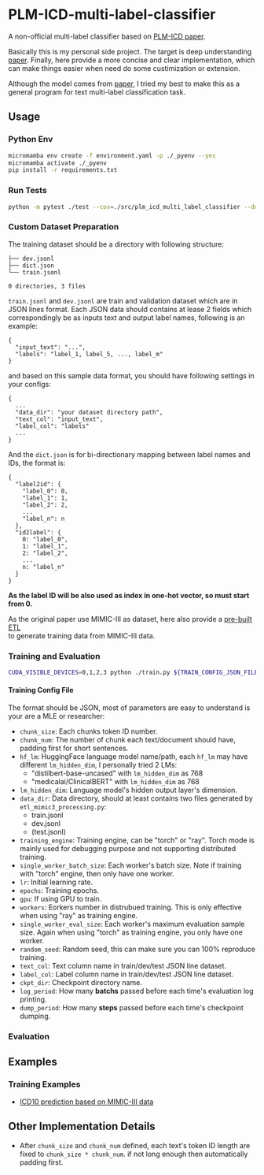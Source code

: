 # PLM-ICD-multi-label-classifier
A non-official multi-label classifier based on [PLM-ICD paper](https://arxiv.org/abs/2207.05289). 

Basically this is my personal side project. The target is deep understanding 
[paper](https://arxiv.org/abs/2207.05289). Finally, here provide a more concise 
and clear implementation, which can make things easier when need do some 
custimization or extension.
 
Although the model comes from [paper](https://arxiv.org/abs/2207.05289), I tried my best 
to make this as a general program for text multi-label classification task.

## Usage
### Python Env
```sh
micromamba env create -f environment.yaml -p ./_pyenv --yes
micromamba activate ./_pyenv
pip install -r requirements.txt
```
### Run Tests
```sh
python -m pytest ./test --cov=./src/plm_icd_multi_label_classifier --durations=0 -v
```

### Custom Dataset Preparation
The training dataset should be a directory with following structure:
```
├── dev.jsonl
├── dict.json
└── train.jsonl

0 directories, 3 files
```

`train.jsonl` and `dev.jsonl` are train and validation dataset which are in JSON lines format.
Each JSON data should contains at lease 2 fields which correspondingly be as inputs text and 
output label names, following is an example:
```
{
  "input_text": "...",
  "labels": "label_1, label_5, ..., label_m"
}
```
and based on this sample data format, you should have following settings in your configs:
```
{
  ...
  "data_dir": "your dataset directory path",
  "text_col": "input_text",
  "label_col": "labels"
  ...   
}
```

And the `dict.json` is for bi-directionary mapping between label names and IDs, the format is:
```
{
  "label2id": {
    "label_0": 0,
    "label_1": 1, 
    "label_2": 2, 
    ...
    "label_n": n
  },
  "id2label": {
    0: "label_0",
    1: "label_1",
    2: "label_2",
    ...
    n: "label_n"
  }
}
```
**As the label ID will be also used as index in one-hot vector, so must start from 0.**
  
As the original paper use MIMIC-III as dataset, here also provide a 
[pre-built ETL](https://github.com/innerNULL/PLM-ICD-multi-label-classifier/blob/main/doc/mimic-iii-dataset-etl.md)  
to generate training data from MIMIC-III data.


### Training and Evaluation
```sh
CUDA_VISIBLE_DEVICES=0,1,2,3 python ./train.py ${TRAIN_CONFIG_JSON_FILE_PATH}
```

#### Training Config File
The format should be JSON, most of parameters are easy to understand is your are a 
MLE or researcher:
* `chunk_size`: Each chunks token ID number.
* `chunk_num`: The number of chunk each text/document should have, padding first for short sentences.
* `hf_lm`: HuggingFace language model name/path, each `hf_lm` may have different `lm_hidden_dim`, 
  I personally tried 2 LMs:
  * "distilbert-base-uncased" with `lm_hidden_dim` as 768
  * "medicalai/ClinicalBERT" with `lm_hidden_dim` as 768
* `lm_hidden_dim`: Language model's hidden output layer's dimension.
* `data_dir`: Data directory, should at least contains two files generated by `etl_mimic3_processing.py`:
  * train.jsonl
  * dev.jsonl
  * (test.jsonl)
* `training_engine`: Training engine, can be "torch" or "ray". Torch mode is mainly used for debugging purpose and not supporting distributed training.
* `single_worker_batch_size`: Each worker's batch size. Note if training with "torch" engine, then only have one worker.
* `lr`: Initial learning rate.
* `epochs`: Training epochs.
* `gpu`: If using GPU to train.
* `workers`: Eorkers number in distrubued training. This is only effective when using "ray" as training engine.
* `single_worker_eval_size`: Each worker's maximum evaluation sample size. Again when using "torch" as training engine, you only have one worker.
* `random_seed`: Random seed, this can make sure you can 100% reproduce training.
* `text_col`: Text column name in train/dev/test JSON line dataset.
* `label_col`: Label column name in train/dev/test JSON line dataset.
* `ckpt_dir`: Checkpoint directory name.
* `log_period`: How many **batchs** passed before each time's evaluation log printing.
* `dump_period`: How many **steps** passed before each time's checkpoint dumping.

### Evaluation
###


## Examples 
### Training Examples
* [ICD10 prediction based on MIMIC-III data](https://github.com/innerNULL/PLM-ICD-multi-label-classifier/blob/main/doc/mimic-iii-train-example.md)

## Other Implementation Details
* After `chunk_size` and `chunk_num` defined, each text's token ID length are fixed to `chunk_size * chunk_num`. 
if not long enough then automatically padding first.

